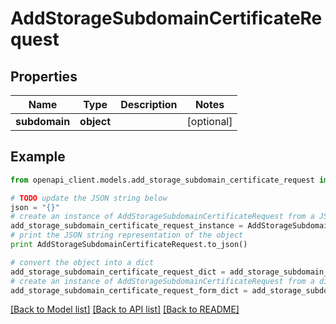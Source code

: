 # AddStorageSubdomainCertificateRequest


## Properties
Name | Type | Description | Notes
------------ | ------------- | ------------- | -------------
**subdomain** | **object** |  | [optional] 

## Example

```python
from openapi_client.models.add_storage_subdomain_certificate_request import AddStorageSubdomainCertificateRequest

# TODO update the JSON string below
json = "{}"
# create an instance of AddStorageSubdomainCertificateRequest from a JSON string
add_storage_subdomain_certificate_request_instance = AddStorageSubdomainCertificateRequest.from_json(json)
# print the JSON string representation of the object
print AddStorageSubdomainCertificateRequest.to_json()

# convert the object into a dict
add_storage_subdomain_certificate_request_dict = add_storage_subdomain_certificate_request_instance.to_dict()
# create an instance of AddStorageSubdomainCertificateRequest from a dict
add_storage_subdomain_certificate_request_form_dict = add_storage_subdomain_certificate_request.from_dict(add_storage_subdomain_certificate_request_dict)
```
[[Back to Model list]](../README.md#documentation-for-models) [[Back to API list]](../README.md#documentation-for-api-endpoints) [[Back to README]](../README.md)


